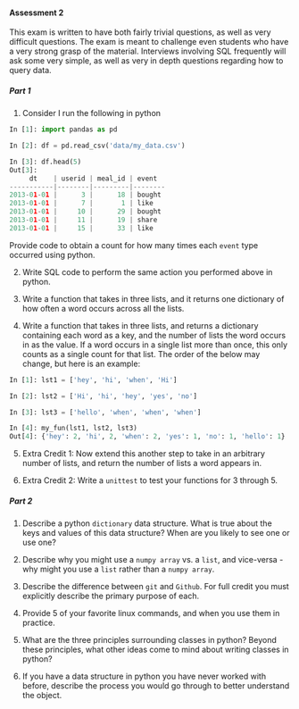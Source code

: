 #### Assessment 2

This exam is written to have both fairly trivial questions, as well as very difficult questions.  The exam is meant to challenge even students who have a very strong grasp of the material.  Interviews involving SQL frequently will ask some very simple, as well as very in depth questions regarding how to query data.

##### Part 1

1. Consider I run the following in python

```python
In [1]: import pandas as pd

In [2]: df = pd.read_csv('data/my_data.csv')

In [3]: df.head(5)
Out[3]:
     dt    | userid | meal_id | event  
-----------|--------|---------|--------
2013-01-01 |      3 |      18 | bought
2013-01-01 |      7 |       1 | like
2013-01-01 |     10 |      29 | bought
2013-01-01 |     11 |      19 | share
2013-01-01 |     15 |      33 | like

```
Provide code to obtain a count for how many times each `event` type occurred using python.  

2. Write SQL code to perform the same action you performed above in python.

3. Write a function that takes in three lists, and it returns one dictionary of how often a word occurs across all the lists.

4. Write a function that takes in three lists, and returns a dictionary containing each word as a key, and the number of lists the word occurs in as the value.  If a word occurs in a single list more than once, this only counts as a single count for that list.  The order of the below may change, but here is an example:

```python
In [1]: lst1 = ['hey', 'hi', 'when', 'Hi']

In [2]: lst2 = ['Hi', 'hi', 'hey', 'yes', 'no']

In [3]: lst3 = ['hello', 'when', 'when', 'when']

In [4]: my_fun(lst1, lst2, lst3)
Out[4]: {'hey': 2, 'hi', 2, 'when': 2, 'yes': 1, 'no': 1, 'hello': 1}
```

5. Extra Credit 1: Now extend this another step to take in an arbitrary number of lists, and return the number of lists a word appears in.

6. Extra Credit 2: Write a `unittest` to test your functions for 3 through 5.  

##### Part 2


1. Describe a python `dictionary` data structure.  What is true about the keys and values of this data structure?  When are you likely to see one or use one?

2. Describe why you might use a `numpy array` vs. a `list`, and vice-versa - why might you use a `list` rather than a `numpy array`.

3. Describe the difference between `git` and `Github`.  For full credit you must explicitly describe the primary purpose of each.

4.  Provide 5 of your favorite linux commands, and when you use them in practice.

5. What are the three principles surrounding classes in python?  Beyond these principles, what other ideas come to mind about writing classes in python?

6. If you have a data structure in python you have never worked with before, describe the process you would go through to better understand the object.  
